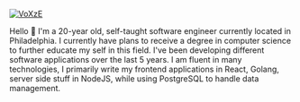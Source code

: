 [![VoXzE](https://i.imgur.com/ahX9VhR.png)](https://www.voxze.dev/)

Hello 👋 I'm a 20-year old, self-taught software engineer currently located in Philadelphia. I currently have plans to receive a degree in computer science to further educate my self in this field. I've been developing different software applications over the last 5 years. I am fluent in many technologies, I primarily write my frontend applications in React, Golang, server side stuff in NodeJS, while using PostgreSQL to handle data management.
